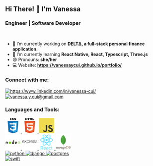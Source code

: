 ## Hi There! 👋 I'm Vanessa

### Engineer | Software Developer

<br/>

- 🔭 I’m currently working on <strong>DELTΔ, a full-stack personal finance application.</strong>
- 🌱 I’m currently learning <strong>React Native, React, Typescript, Three.js</strong>
  <!-- - 👯 I’m looking to collaborate on ... -->
  <!-- - 🤔 I’m looking for help with ... -->
  <!-- - 💬 Ask me about ... -->
- 😄 Pronouns: <strong>she/her</strong>
- 💻 Website: <strong>https://vanessaycui.github.io/portfolio/</strong>

### **Connect with me**:
<div align=left>
<a href="https://www.linkedin.com/in/vanessa-cui/" target="blank">
<img align="center" src="https://raw.githubusercontent.com/rahuldkjain/github-profile-readme-generator/master/src/images/icons/Social/linked-in-alt.svg" alt="https://www.linkedin.com/in/vanessa-cui/" width="50" height="50" /> 
</a>

<br/>

<a href="https://mail.google.com/mail/?view=cm&fs=1&to=vanessa.y.cui@gmail.com" target="blank">
<img align="center" src="https://icongr.am/devicon/google-original.svg?size=128&color=currentColor" alt="vanessa.y.cui@gmail.com" width="50" height="50" />
</a>
</div>

### **Languages and Tools:**
<div align=leftr>
<a href="https://www.w3schools.com/css/" target="_blank" rel="noreferrer">
<img src="https://raw.githubusercontent.com/devicons/devicon/master/icons/css3/css3-original-wordmark.svg" alt="css3" width="50" height="50"/>
</a> 
<a href="https://www.w3schools.com/html/" target="_blank" rel="noreferrer">
<img src="https://raw.githubusercontent.com/devicons/devicon/master/icons/html5/html5-original-wordmark.svg" alt="html5" width="50" height="50"/>
</a>
<a href="https://www.javascript.com/" target="_blank" rel="noreferrer">
<img src="https://raw.githubusercontent.com/devicons/devicon/master/icons/javascript/javascript-original.svg" alt="javascript" width="50" height="50"/>
</a>
<br/>
<a href="https://nodejs.org" target="_blank" rel="noreferrer">
<img src="https://raw.githubusercontent.com/devicons/devicon/master/icons/nodejs/nodejs-original-wordmark.svg" alt="nodejs" width="50" height="50"/>
</a>
<a href="https://expressjs.com" target="_blank" rel="noreferrer">
<img src="https://raw.githubusercontent.com/devicons/devicon/master/icons/express/express-original-wordmark.svg" alt="express" width="50" height="50"/>
</a>
<a href="https://reactjs.org/" target="_blank" rel="noreferrer">
<img src="https://raw.githubusercontent.com/devicons/devicon/master/icons/react/react-original-wordmark.svg" alt="react" width="50" height="50"/>
</a>
<a href="https://www.mongodb.com/" target="_blank" rel="noreferrer">
<img src="https://raw.githubusercontent.com/devicons/devicon/master/icons/mongodb/mongodb-original-wordmark.svg" alt="mongodb" width="50" height="50"/>
</a>
<br/>
<a href="https://www.python.org/" target="_blank" rel="noreferrer">
<img src="https://icongr.am/devicon/python-original.svg?size=128&color=currentColor" alt="python" width="50" height="50"/>
</a>
<a href="https://www.djangoproject.com/" target="_blank" rel="noreferrer">
<img src="https://icongr.am/devicon/django-original.svg?size=128&color=currentColor" alt="django" width="50" height="50"/>
</a><a href="https://www.postgresql.org/" target="_blank" rel="noreferrer">
<img src="https://icongr.am/devicon/postgresql-original.svg?size=128&color=currentColor" alt="postgres" width="50" height="50"/>
</a>
<br/>
<a href="https://www.apple.com/ca/swift/" target="_blank" rel="noreferrer">
<img src="https://icongr.am/devicon/swift-original.svg?size=128&color=currentColor" alt="swift" width="50" height="50"/>
</a>
</div>
